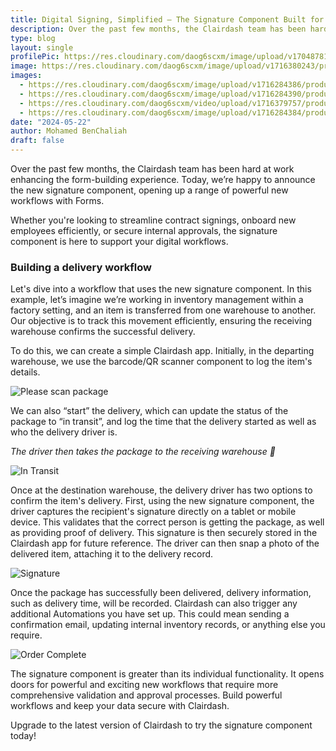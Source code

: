 ```yaml
---
title: Digital Signing, Simplified – The Signature Component Built for Forms
description: Over the past few months, the Clairdash team has been hard at work enhancing the form-building experience. Today, we’re happy to announce the new signature component, opening up a range of powerful new workflows with Forms. 
type: blog
layout: single
profilePic: https://res.cloudinary.com/daog6scxm/image/upload/v1704878154/Photos/headshot_aw4uce.png
image: https://res.cloudinary.com/daog6scxm/image/upload/v1716380243/product-marketing-images/Signature%20Component/signature_vgleqx.png
images:
  - https://res.cloudinary.com/daog6scxm/image/upload/v1716284386/product-marketing-images/Signature%20Component/please-scan_kxzb9b.png
  - https://res.cloudinary.com/daog6scxm/image/upload/v1716284390/product-marketing-images/Signature%20Component/in-transit_bzsbaq.png
  - https://res.cloudinary.com/daog6scxm/video/upload/v1716379757/product-marketing-images/Signature%20Component/Screen_Recording_2024-05-22_at_13.07.50_bpkjdr.gif
  - https://res.cloudinary.com/daog6scxm/image/upload/v1716284384/product-marketing-images/Signature%20Component/order-complete_cno0g7.png
date: "2024-05-22"
author: Mohamed BenChaliah
draft: false
---
```


Over the past few months, the Clairdash team has been hard at work enhancing the form-building experience. Today, we’re happy to announce the new signature component, opening up a range of powerful new workflows with Forms. 

Whether you're looking to streamline contract signings, onboard new employees efficiently, or secure internal approvals, the signature component is here to support your digital workflows. 

### Building a delivery workflow

Let's dive into a workflow that uses the new signature component. In this example, let’s imagine we’re working in inventory management within a factory setting, and an item is transferred from one warehouse to another. Our objective is to track this movement efficiently, ensuring the receiving warehouse confirms the successful delivery.

To do this, we can create a simple Clairdash app. Initially, in the departing warehouse, we use the barcode/QR scanner component to log the item's details. 

![Please scan package](https://res.cloudinary.com/daog6scxm/image/upload/v1716284386/product-marketing-images/Signature%20Component/please-scan_kxzb9b.png)

We can also “start” the delivery, which can update the status of the package to “in transit”, and log the time that the delivery started as well as who the delivery driver is. 

*The driver then takes the package to the receiving warehouse 🚙*

![In Transit](https://res.cloudinary.com/daog6scxm/image/upload/v1716284390/product-marketing-images/Signature%20Component/in-transit_bzsbaq.png)

Once at the destination warehouse, the delivery driver has two options to confirm the item's delivery. First, using the new signature component, the driver captures the recipient's signature directly on a tablet or mobile device. This validates that the correct person is getting the package, as well as providing proof of delivery. This signature is then securely stored in the Clairdash app for future reference. The driver can then snap a photo of the delivered item, attaching it to the delivery record.

![Signature](https://res.cloudinary.com/daog6scxm/video/upload/e_loop/v1716379757/product-marketing-images/Signature%20Component/Screen_Recording_2024-05-22_at_13.07.50_bpkjdr.gif)


Once the package has successfully been delivered, delivery information, such as delivery time, will be recorded. Clairdash can also trigger any additional Automations you have set up. This could mean sending a confirmation email, updating internal inventory records, or anything else you require.

![Order Complete](https://res.cloudinary.com/daog6scxm/image/upload/v1716284384/product-marketing-images/Signature%20Component/order-complete_cno0g7.png)

The signature component is greater than its individual functionality. It opens doors for powerful and exciting new workflows that require more comprehensive validation and approval processes. Build powerful workflows and keep your data secure with Clairdash.

Upgrade to the latest version of Clairdash to try the signature component today!

 

